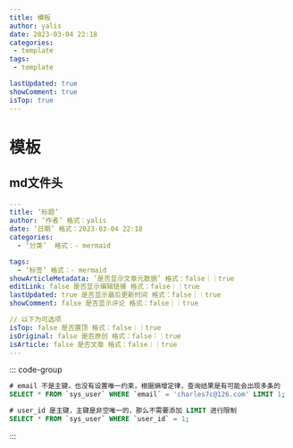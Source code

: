 ```yaml
---
title: 模板
author: yalis
date: 2023-03-04 22:18
categories:
 - template
tags:
 - template

lastUpdated: true
showComment: true
isTop: true
---
```


# 模板 <Badge text="持续更新" type="warning" />

## md文件头 

```yaml
---
title: ‘标题’
author: ‘作者’ 格式：yalis
date: ‘日期’ 格式：2023-03-04 22:18
categories: 
  - ‘分类’  格式：- mermaid

tags:
  - ‘标签’ 格式：- mermaid
showArticleMetadata: ’是否显示文章元数据’ 格式：false｜｜true
editLink: false 是否显示编辑链接 格式：false｜｜true
lastUpdated: true 是否显示最后更新时间 格式：false｜｜true
showComment: false 是否显示评论 格式：false｜｜true

// 以下为可选项
isTop: false 是否置顶 格式：false｜｜true
isOriginal: false 是否原创 格式：false｜｜true
isArticle: false 是否文章 格式：false｜｜true
---
```

::: code-group
```sql [正例]
# email 不是主键，也没有设置唯一约束，根据熵增定律，查询结果是有可能会出现多条的
SELECT * FROM `sys_user` WHERE `email` = 'charles7c@126.com' LIMIT 1;
```

```sql [反例]
# user_id 是主键，主键是非空唯一的，那么不需要添加 LIMIT 进行限制
SELECT * FROM `sys_user` WHERE `user_id` = 1;
```
:::